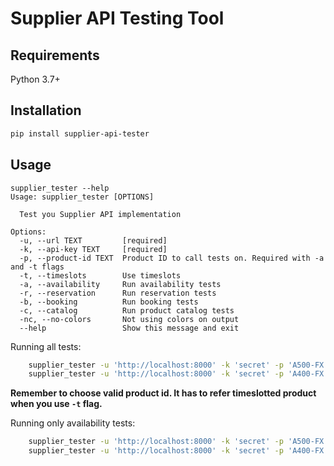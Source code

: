 # Supplier API Testing Tool

## Requirements

Python 3.7+

## Installation

```sh
pip install supplier-api-tester
```

## Usage

```
supplier_tester --help
Usage: supplier_tester [OPTIONS]

  Test you Supplier API implementation

Options:
  -u, --url TEXT         [required]
  -k, --api-key TEXT     [required]
  -p, --product-id TEXT  Product ID to call tests on. Required with -a and -t flags
  -t, --timeslots        Use timeslots
  -a, --availability     Run availability tests
  -r, --reservation      Run reservation tests
  -b, --booking          Run booking tests
  -c, --catalog          Run product catalog tests
  -nc, --no-colors       Not using colors on output
  --help                 Show this message and exit
```

Running all tests:

```sh
    supplier_tester -u 'http://localhost:8000' -k 'secret' -p 'A500-FX'  # For products without timeslots
    supplier_tester -u 'http://localhost:8000' -k 'secret' -p 'A400-FX' -t  # For products with timeslots
```

**Remember to choose valid product id. It has to refer timeslotted product when you use `-t` flag.**

Running only availability tests:

```sh
    supplier_tester -u 'http://localhost:8000' -k 'secret' -p 'A500-FX' -a  # For products without timeslots
    supplier_tester -u 'http://localhost:8000' -k 'secret' -p 'A400-FX' -a -t  # For products with timeslots
```
